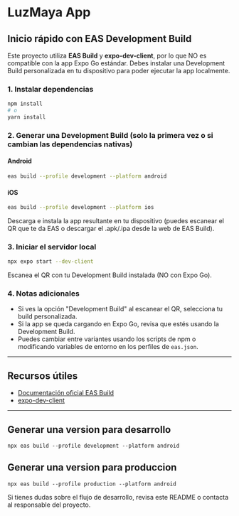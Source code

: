 # LuzMaya App

## Inicio rápido con EAS Development Build

Este proyecto utiliza **EAS Build** y **expo-dev-client**, por lo que NO es compatible con la app Expo Go estándar. Debes instalar una Development Build personalizada en tu dispositivo para poder ejecutar la app localmente.

### 1. Instalar dependencias

```bash
npm install
# o
yarn install
```

### 2. Generar una Development Build (solo la primera vez o si cambian las dependencias nativas)

#### Android
```bash
eas build --profile development --platform android
```

#### iOS
```bash
eas build --profile development --platform ios
```

Descarga e instala la app resultante en tu dispositivo (puedes escanear el QR que te da EAS o descargar el .apk/.ipa desde la web de EAS Build).

### 3. Iniciar el servidor local

```bash
npx expo start --dev-client
```

Escanea el QR con tu Development Build instalada (NO con Expo Go).

### 4. Notas adicionales

- Si ves la opción "Development Build" al escanear el QR, selecciona tu build personalizada.
- Si la app se queda cargando en Expo Go, revisa que estés usando la Development Build.
- Puedes cambiar entre variantes usando los scripts de npm o modificando variables de entorno en los perfiles de `eas.json`.

---

## Recursos útiles
- [Documentación oficial EAS Build](https://docs.expo.dev/build/introduction/)
- [expo-dev-client](https://docs.expo.dev/clients/installation/)

---



## Generar una version para desarrollo

```
npx eas build --profile development --platform android
```

## Generar una version para produccion

```
npx eas build --profile production --platform android
```


Si tienes dudas sobre el flujo de desarrollo, revisa este README o contacta al responsable del proyecto.